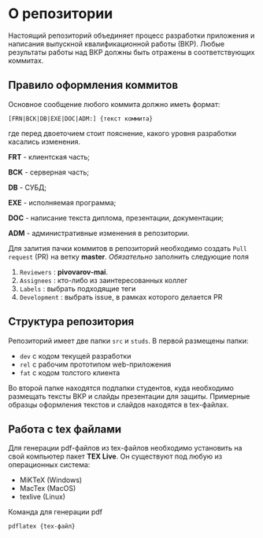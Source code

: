 # О репозитории
Настоящий репозиторий объединяет процесс разработки приложения и написания выпускной квалификационной работы (ВКР). Любые результаты работы над ВКР должны быть отражены в соответствующих коммитах.

## Правило оформления коммитов
Основное сообщение любого коммита должно иметь формат:
```
[FRN|BCK|DB|EXE|DOC|ADM:] {текст коммита}
```
где перед двоеточием стоит пояснение, какого уровня разработки касались изменения.

**FRT** - клиентская часть;

**BCK** - серверная часть;

**DB** - СУБД;

**EXE** - исполняемая программа;

**DOC** - написание текста диплома, презентации, документации;

**ADM** - административные изменения в репозитории.

Для залития пачки коммитов в репозиторий необходимо создать `Pull request` (PR) на ветку **master**. _Обязательно_ заполнить следующие поля
1. `Reviewers` : **pivovarov-mai**.
1. `Assignees` : кто-либо из заинтересованных коллег
1. `Labels` : выбрать подходящие теги
1. `Development` : выбрать issue, в рамках которого делается PR

## Структура репозитория
Репозиторий имеет две папки `src` и `studs`. В первой размещены папки:
- `dev` с кодом текущей разработки
- `rel` с рабочим прототипом web-приложения
- `fat` с кодом толстого клиента

Во второй папке находятся подпапки студентов, куда необходимо размещать тексты ВКР и слайды презентации для защиты. Примерные образцы оформления текстов и слайдов находятся в tex-файлах.

## Работа с tex файлами
Для генерации pdf-файлов из tex-файлов необходимо установить на свой компьютер пакет **TEX Live**. Он существуют под любую из операционных система:
- MiKTeX (Windows)
- MacTex (MacOS)
- texlive (Linux)

Команда для генерации pdf
```
pdflatex {tex-файл}
```
